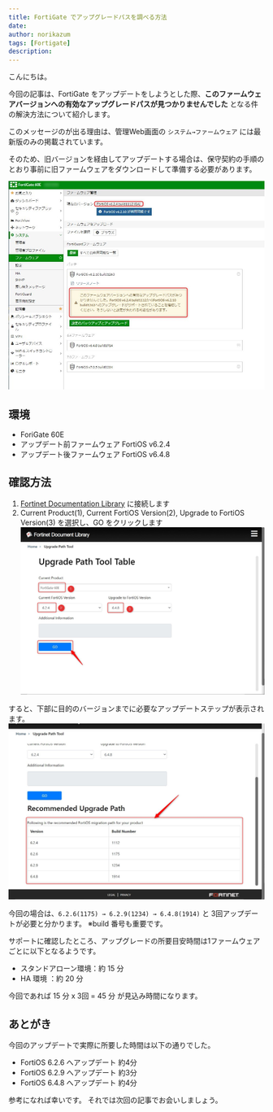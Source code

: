 ```yaml
---
title: FortiGate でアップグレードパスを調べる方法
date: 
author: norikazum
tags: [Fortigate]
description: 
---
```


こんにちは。

今回の記事は、FortiGate をアップデートをしようとした際、**このファームウェアバージョンへの有効なアップグレードパスが見つかりませんでした** となる件の解決方法について紹介します。

このメッセージのが出る理由は、管理Web画面の `システム→ファームウェア` には最新版のみの掲載されています。

そのため、旧バージョンを経由してアップデートする場合は、保守契約の手順のとおり事前に旧ファームウェアをダウンロードして準備する必要があります。

![](images/2022-03-17_16h23_04.jpg)

## 環境
- ForiGate 60E
- アップデート前ファームウェア FortiOS v6.2.4
- アップデート後ファームウェア FortiOS v6.4.8

## 確認方法

1. [Fortinet Documentation Library](https://docs.fortinet.com/upgrade-tool) に接続します
1. Current Product(1), Current FortiOS Version(2), Upgrade to FortiOS Version(3) を選択し、GO をクリックします
![](images/2022-03-17_17h32_11.jpg)

すると、下部に目的のバージョンまでに必要なアップデートステップが表示されます。
![](images/2022-03-17_17h33_31.jpg)

今回の場合は、`6.2.6(1175) → 6.2.9(1234) → 6.4.8(1914)` と 3回アップデートが必要と分かります。
※build 番号も重要です。

サポートに確認したところ、アップグレードの所要目安時間は1ファームウェアごとに以下となるようです。

- スタンドアローン環境：約 15 分
- HA 環境 ：約 20 分

今回であれば 15 分 x 3回 = 45 分 が見込み時間になります。

## あとがき

今回のアップデートで実際に所要した時間は以下の通りでした。

- FortiOS 6.2.6 へアップデート 約4分
- FortiOS 6.2.9 へアップデート 約3分
- FortiOS 6.4.8 へアップデート 約4分

参考になれば幸いです。
それでは次回の記事でお会いしましょう。
